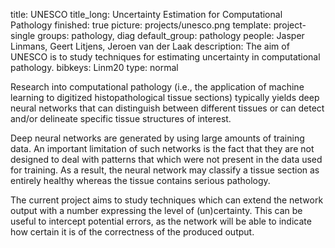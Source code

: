 title: UNESCO
title_long: Uncertainty Estimation for Computational Pathology
finished: true 
picture: projects/unesco.png
template: project-single
groups: pathology, diag
default_group: pathology 
people: Jasper Linmans, Geert Litjens, Jeroen van der Laak
description: The aim of UNESCO is to study techniques for estimating uncertainty in computational pathology.
bibkeys: Linm20
type: normal

Research into computational pathology (i.e., the application of machine learning to digitized histopathological tissue sections) typically yields deep neural networks that can distinguish between different tissues or can detect and/or delineate specific tissue structures of interest. 

Deep neural networks are generated by using large amounts of training data. An important limitation of such networks is the fact that they are not designed to deal with patterns that which were not present in the data used for training. As a result, the neural network may classify a tissue section as entirely healthy whereas the tissue contains serious pathology. 

The current project aims to study techniques which can extend the network output with a number expressing the level of (un)certainty. This can be useful to intercept potential errors, as the network will be able to indicate how certain it is of the correctness of the produced output.
